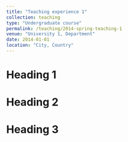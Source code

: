 ```yaml
---
title: "Teaching experience 1"
collection: teaching
type: "Undergraduate course"
permalink: /teaching/2014-spring-teaching-1
venue: "University 1, Department"
date: 2014-01-01
location: "City, Country"
---
```


<!-- This is a description of a teaching experience. You can use markdown like any other post.   -->

Heading 1
======

Heading 2
======

Heading 3
======